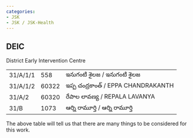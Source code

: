 ```yaml
---
categories:
- JSK
- JSK / JSK-Health
---
```

## DEIC

District Early Intervention Centre 

  

|     |     |     |
| --- | --- | --- |
| 31/A/1/1 | 558 | ఇనుగంటి శైలజ / ఇనుగంటి శైలజ |
| 31/A/1/2 | 60322 | ఇప్ప చంద్రకాంత్ / EPPA CHANDRAKANTH |
| 31/A/2 | 60320 | రేపాల లావణ్య / REPALA LAVANYA |
| 31/B | 1073 | ఆర్ని రామూర్తి / ఆర్ని రామూర్తి |

  

The above table will tell us that there are many things to be considered for this work.